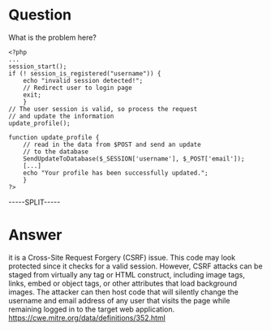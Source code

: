 # Question
 
What is the problem here?
 
```
<?php
...
session_start();
if (! session_is_registered("username")) {
	echo "invalid session detected!";
	// Redirect user to login page	
	exit;
	}
// The user session is valid, so process the request
// and update the information
update_profile();

function update_profile {
	// read in the data from $POST and send an update
	// to the database
	SendUpdateToDatabase($_SESSION['username'], $_POST['email']);
	[...]
	echo "Your profile has been successfully updated.";
	}
?>
```
 
-----SPLIT-----
 
# Answer

it is a Cross-Site Request Forgery (CSRF) issue. This code may look protected since it checks for a valid session. However, CSRF attacks can be staged from virtually any tag or HTML construct, including image tags, links, embed or object tags, or other attributes that load background images. The attacker can then host code that will silently change the username and email address of any user that visits the page while remaining logged in to the target web application. https://cwe.mitre.org/data/definitions/352.html